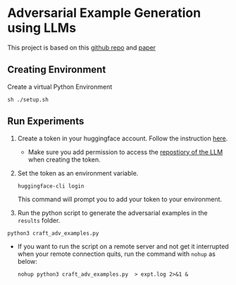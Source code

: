 
# Adversarial Example Generation using LLMs
This project is based on this [github repo](https://github.com/LukasStruppek/Adversarial_LLMs/tree/mai) and [paper](https://arxiv.org/pdf/2402.09132)

## Creating Environment
Create a virtual Python Environment
```shell
sh ./setup.sh
```

## Run Experiments
1. Create a token in your huggingface account. Follow the instruction [here](https://huggingface.co/docs/hub/en/security-tokens).
    * Make sure you add permission to access the [repostiory of the LLM](https://huggingface.co/mistralai/Mistral-7B-Instruct-v0.2) when creating the token.
2. Set the token as an environment variable.

    ```shell
    huggingface-cli login
    ```
    This command will prompt you to add your token to your environment.

3. Run the python script to generate the adversarial examples in the `results` folder.

```shell
python3 craft_adv_examples.py 
```

 * If you want to run the script on a remote server and not get it interrupted when your remote connection quits, run the command with `nohup` as below:

    ```shell
    nohup python3 craft_adv_examples.py  > expt.log 2>&1 &
    ``` 